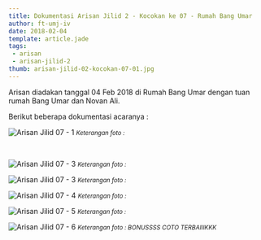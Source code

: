 ```yaml
---
title: Dokumentasi Arisan Jilid 2 - Kocokan ke 07 - Rumah Bang Umar
author: ft-umj-iv
date: 2018-02-04
template: article.jade
tags:
 - arisan
 - arisan-jilid-2
thumb: arisan-jilid-02-kocokan-07-01.jpg
---
```


Arisan diadakan tanggal 04 Feb 2018 di Rumah Bang Umar dengan tuan rumah Bang Umar dan Novan Ali.

Berikut beberapa dokumentasi acaranya :


![Arisan Jilid 07 - 1](/story/assets/img/arisan-jilid-02-kocokan-07-01.jpg)
<small>_Keterangan foto :_</small>

<br/>
<span class="more"></span>

![Arisan Jilid 07 - 3](/story/assets/img/arisan-jilid-02-kocokan-07-02.jpg)
<small>_Keterangan foto :_</small>

![Arisan Jilid 07 - 3](/story/assets/img/arisan-jilid-02-kocokan-07-03.jpg)
<small>_Keterangan foto :_</small>

![Arisan Jilid 07 - 4](/story/assets/img/arisan-jilid-02-kocokan-07-04.jpg)
<small>_Keterangan foto :_</small>

![Arisan Jilid 07 - 5](/story/assets/img/arisan-jilid-02-kocokan-07-05.jpg)
<small>_Keterangan foto :_</small>

![Arisan Jilid 07 - 6](/story/assets/img/arisan-jilid-02-kocokan-07-06.jpg)
<small>_Keterangan foto : BONUSSSS COTO TERBAIIIKKK_</small>
